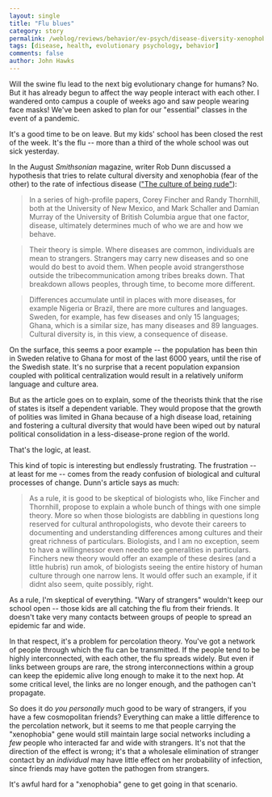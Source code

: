 ```yaml
---
layout: single 
title: "Flu blues" 
category: story
permalink: /weblog/reviews/behavior/ev-psych/disease-diversity-xenophobia-2009.html
tags: [disease, health, evolutionary psychology, behavior] 
comments: false 
author: John Hawks 
---
```


Will the swine flu lead to the next big evolutionary change for humans? No. But it has already begun to affect the way people interact with each other. I wandered onto campus a couple of weeks ago and saw people wearing face masks! We've been asked to plan for our "essential" classes in the event of a pandemic. 

It's a good time to be on leave. But my kids' school has been closed the rest of the week. It's the flu -- more than a third of the whole school was out sick yesterday. 

In the August <i>Smithsonian</i> magazine, writer Rob Dunn discussed a hypothesis that tries to relate cultural diversity and xenophobia (fear of the other) to the rate of infectious disease (<a href="http://www.smithsonianmag.com/science-nature/The-Culture-of-Being-Rude.html?c=y&page=2">"The culture of being rude"</a>): 


<blockquote>In a series of high-profile papers, Corey Fincher and Randy Thornhill, both at the University of New Mexico, and Mark Schaller and Damian Murray of the University of British Columbia argue that one factor, disease, ultimately determines much of who we are and how we behave.</blockquote>

<blockquote>Their theory is simple. Where diseases are common, individuals are mean to strangers. Strangers may carry new diseases and so one would do best to avoid them. When people avoid strangersthose outside the tribecommunication among tribes breaks down. That breakdown allows peoples, through time, to become more different.</blockquote>

<blockquote>Differences accumulate until in places with more diseases, for example Nigeria or Brazil, there are more cultures and languages. Sweden, for example, has few diseases and only 15 languages; Ghana, which is a similar size, has many diseases and 89 languages. Cultural diversity is, in this view, a consequence of disease.</blockquote>

On the surface, this seems a poor example -- the population has been thin in Sweden relative to Ghana for most of the last 6000 years, until the rise of the Swedish state. It's no surprise that a recent population expansion coupled with political centralization would result in a relatively uniform language and culture area. 

But as the article goes on to explain, some of the theorists think that the rise of states is itself a dependent variable. They would propose that the growth of polities was limited in Ghana because of a high disease load, retaining and fostering a cultural diversity that would have been wiped out by natural political consolidation in a less-disease-prone region of the world. 

That's the logic, at least. 

This kind of topic is interesting but endlessly frustrating. The frustration -- at least for me -- comes from the ready confusion of biological and cultural processes of change. Dunn's article says as much: 

<blockquote>As a rule, it is good to be skeptical of biologists who, like Fincher and Thornhill, propose to explain a whole bunch of things with one simple theory. More so when those biologists are dabbling in questions long reserved for cultural anthropologists, who devote their careers to documenting and understanding differences among cultures and their great richness of particulars. Biologists, and I am no exception, seem to have a willingnessor even needto see generalities in particulars. Finchers new theory would offer an example of these desires (and a little hubris) run amok, of biologists seeing the entire history of human culture through one narrow lens. It would offer such an example, if it didnt also seem, quite possibly, right.</blockquote>

As a rule, I'm skeptical of everything. "Wary of strangers" wouldn't keep our school open -- those kids are all catching the flu from their friends. It doesn't take very many contacts between groups of people to spread an epidemic far and wide. 

In that respect, it's a problem for percolation theory. You've got a network of people through which the flu can be transmitted. If the people tend to be highly interconnected, with each other, the flu spreads widely. But even if links between groups are rare, the strong interconnections within a group can keep the epidemic alive long enough to make it to the next hop. At some critical level, the links are no longer enough, and the pathogen can't propagate. 

So does it do <i>you personally</i> much good to be wary of strangers, if you have a few cosmopolitan friends? Everything can make a little difference to the percolation network, but it seems to me that people carrying the "xenophobia" gene would still maintain large social networks including a <i>few</i> people who interacted far and wide with strangers. It's not that the direction of the effect is wrong; it's that a wholesale elimination of stranger contact by an <i>individual</i> may have little effect on her probability of infection, since friends may have gotten the pathogen from strangers. 

It's awful hard for a "xenophobia" gene to get going in that scenario. 

